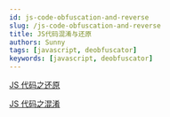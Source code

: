 ```yaml
---
id: js-code-obfuscation-and-reverse
slug: /js-code-obfuscation-and-reverse
title: JS代码混淆与还原
authors: Sunny
tags: [javascript, deobfuscator]
keywords: [javascript, deobfuscator]
---
```


<!-- truncate -->

[JS 代码之还原](/blog/js-code-deobfuscator)

[JS 代码之混淆](/blog/js-code-obfuscator)
